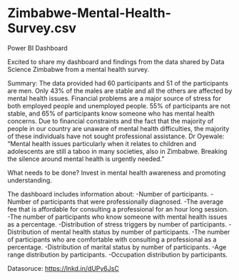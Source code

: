 # Zimbabwe-Mental-Health-Survey.csv
Power BI Dashboard


Excited to share my dashboard and findings from the data shared by Data Science Zimbabwe from a mental health survey.

Summary:
The data provided had 60 participants and 51 of the participants are men. Only 43% of the males are stable and all the others are affected by mental health issues. Financial problems are a major source of stress for both employed people and unemployed people. 55% of participants are not stable, and 65% of participants know someone who has mental health concerns. Due to financial constraints and the fact that the majority of people in our country are unaware of mental health difficulties, the majority of these individuals have not sought professional assistance.
Dr Oyewale: “Mental health issues particularly when it relates to children and adolescents are still a taboo in many societies, also in Zimbabwe. Breaking the silence around mental health is urgently needed.”

What needs to be done?
Invest in mental health awareness and promoting understanding.

The dashboard includes information about:
-Number of participants.
-Number of participants that were professionally diagnosed.
-The average fee that is affordable for consulting a professional for an hour long session.
-The number of participants who know someone with mental health issues as a percentage.
-Distribution of stress triggers by number of participants.
-Distribution of mental health status by number of participants.
-The number of participants who are comfortable with consulting a professional as a percentage. 
-Distribution of marital status by number of participants.
-Age range distribution by participants.
-Occupation distribution by participants.

Datasoruce: https://lnkd.in/dUPy6JsC
